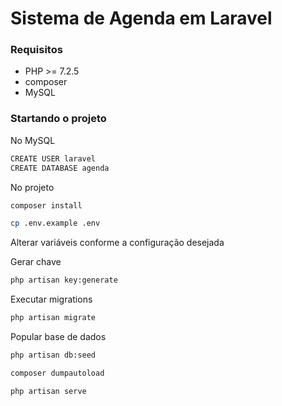 # Sistema de Agenda em Laravel

### Requisitos
- PHP >= 7.2.5
- composer
- MySQL

### Startando o projeto
No MySQL
```bash
CREATE USER laravel
CREATE DATABASE agenda
```

No projeto
```bash
composer install
```
```bash
cp .env.example .env
```

Alterar variáveis conforme a configuração desejada

Gerar chave
```bash
php artisan key:generate
```

Executar migrations
```bash
php artisan migrate
```

Popular base de dados
```bash
php artisan db:seed
```
```bash
composer dumpautoload
```
```bash
php artisan serve
```

